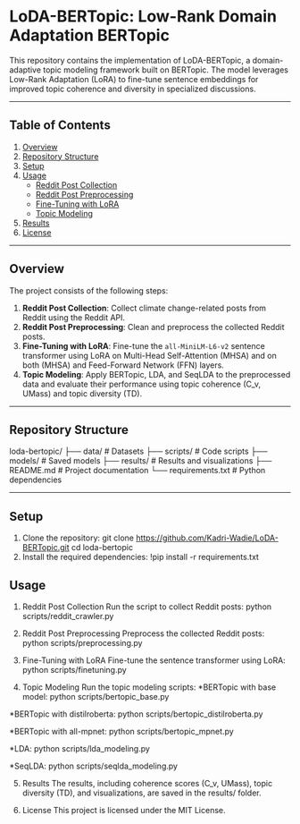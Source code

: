 # LoDA-BERTopic: Low-Rank Domain Adaptation BERTopic

This repository contains the implementation of LoDA-BERTopic, a domain-adaptive topic modeling framework
built on BERTopic. The model leverages Low-Rank Adaptation (LoRA) to fine-tune sentence
embeddings for improved topic coherence and diversity in specialized discussions.

---

## Table of Contents
1. [Overview](#overview)
2. [Repository Structure](#repository-structure)
3. [Setup](#setup)
4. [Usage](#usage)
   - [Reddit Post Collection](#reddit-post-collection)
   - [Reddit Post Preprocessing](#reddit-post-preprocessing)
   - [Fine-Tuning with LoRA](#fine-tuning-with-lora)
   - [Topic Modeling](#topic-modeling)
5. [Results](#results)
6. [License](#license)

---

## Overview

The project consists of the following steps:
1. **Reddit Post Collection**: Collect climate change-related posts from Reddit using the Reddit API.
2. **Reddit Post Preprocessing**: Clean and preprocess the collected Reddit posts.
3. **Fine-Tuning with LoRA**: Fine-tune the `all-MiniLM-L6-v2` sentence transformer using LoRA on Multi-Head Self-Attention (MHSA) and on both (MHSA) and Feed-Forward Network (FFN) layers.
4. **Topic Modeling**: Apply BERTopic, LDA, and SeqLDA to the preprocessed data and evaluate their performance using topic coherence (C_v, UMass) and topic diversity (TD).

---

## Repository Structure
loda-bertopic/
├── data/ # Datasets
├── scripts/ # Code scripts
├── models/ # Saved models
├── results/ # Results and visualizations
├── README.md # Project documentation
└── requirements.txt # Python dependencies


---

## Setup

1. Clone the repository:
   git clone https://github.com/Kadri-Wadie/LoDA-BERTopic.git
   cd loda-bertopic
2. Install the required dependencies:
   !pip install -r requirements.txt

## Usage
1. Reddit Post Collection
   Run the script to collect Reddit posts: 
   python scripts/reddit_crawler.py
2. Reddit Post Preprocessing
   Preprocess the collected Reddit posts:
   python scripts/preprocessing.py
   
3. Fine-Tuning with LoRA
   Fine-tune the sentence transformer using LoRA:
   python scripts/finetuning.py
   
4. Topic Modeling
   Run the topic modeling scripts:
  *BERTopic with base model:
   python scripts/bertopic_base.py
   
  *BERTopic with distilroberta:
   python scripts/bertopic_distilroberta.py
   
  *BERTopic with all-mpnet:
   python scripts/bertopic_mpnet.py
   
  *LDA:
   python scripts/lda_modeling.py
   
  *SeqLDA:
   python scripts/seqlda_modeling.py
   
5. Results
   The results, including coherence scores (C_v, UMass),
   topic diversity (TD), and visualizations, are saved
   in the results/ folder.
   
6. License
  This project is licensed under the MIT License.
   

   


